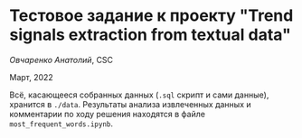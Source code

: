 # Тестовое задание к проекту "Trend signals extraction from textual data"
_Овчаренко Анатолий_, CSC

Март, 2022

Всё, касающееся собранных данных (`.sql` скрипт и сами данные), хранится в `./data`.
Результаты анализа извлеченных данных и комментарии по ходу решения находятся в файле `most_frequent_words.ipynb`.